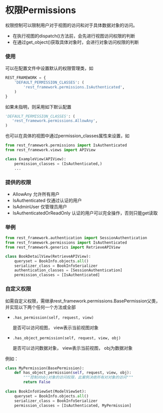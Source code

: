 # 权限Permissions

权限控制可以限制用户对于视图的访问和对于具体数据对象的访问。

* 在执行视图的dispatch()方法前，会先进行视图访问权限的判断
* 在通过get_object()获取具体对象时，会进行对象访问权限的判断

### 使用

可以在配置文件中设置默认的权限管理类，如

```python
REST_FRAMEWORK = {
    'DEFAULT_PERMISSION_CLASSES': (
        'rest_framework.permissions.IsAuthenticated',
    )
}
```

如果未指明，则采用如下默认配置

```python
'DEFAULT_PERMISSION_CLASSES': (
   'rest_framework.permissions.AllowAny',
)
```

也可以在具体的视图中通过permission_classes属性来设置，如

```python
from rest_framework.permissions import IsAuthenticated
from rest_framework.views import APIView

class ExampleView(APIView):
    permission_classes = (IsAuthenticated,)
	...
```

### 提供的权限

* AllowAny   允许所有用户
* IsAuthenticated   仅通过认证的用户
* IsAdminUser   仅管理员用户
* IsAuthenticatedOrReadOnly   认证的用户可以完全操作，否则只能get读取

### 举例

```python
from rest_framework.authentication import SessionAuthentication
from rest_framework.permissions import IsAuthenticated
from rest_framework.generics import RetrieveAPIView

class BookDetailView(RetrieveAPIView):
    queryset = BookInfo.objects.all()
    serializer_class = BookInfoSerializer
    authentication_classes = [SessionAuthentication]
    permission_classes = [IsAuthenticated]
```

### 自定义权限

如需自定义权限，需继承rest_framework.permissions.BasePermission父类，并实现以下两个任何一个方法或全部

- `.has_permission(self, request, view)` 

    是否可以访问视图， view表示当前视图对象

- `.has_object_permission(self, request, view, obj)`

    是否可以访问数据对象， view表示当前视图， obj为数据对象

例如：

```python
class MyPermission(BasePermission):
    def has_object_permission(self, request, view, obj):
        """控制对obj对象的访问权限，此案例决绝所有对对象的访问"""
        return False
    
class BookInfoViewSet(ModelViewSet):
    queryset = BookInfo.objects.all()
    serializer_class = BookInfoSerializer
    permission_classes = [IsAuthenticated, MyPermission]
```

